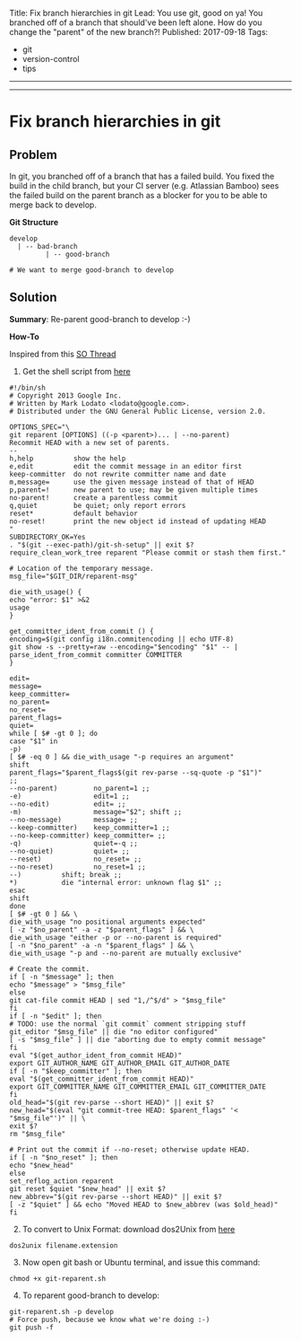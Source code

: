 
Title: Fix branch hierarchies in git 
Lead: You use git, good on ya! You branched off of a branch that should've been left alone. How do you change the "parent" of the new branch?!
Published: 2017-09-18
Tags: 
- git
- version-control
- tips
---

---
# Fix branch hierarchies in git

## Problem
In git, you branched off of a branch that has a failed build. You fixed the build in the child branch, but your CI server (e.g. Atlassian Bamboo) sees the failed build on the parent branch as a blocker for you to be able to merge back to develop.

**Git Structure**
```
develop
  | -- bad-branch
         | -- good-branch
         
# We want to merge good-branch to develop
```

## Solution

**Summary**: Re-parent good-branch to develop :-)

**How-To**

Inspired from this [SO Thread](https://stackoverflow.com/a/19143448/190476)
1. Get the shell script from [here](https://github.com/MarkLodato/git-reparent)
```
#!/bin/sh
# Copyright 2013 Google Inc.
# Written by Mark Lodato <lodato@google.com>.
# Distributed under the GNU General Public License, version 2.0.

OPTIONS_SPEC="\
git reparent [OPTIONS] ((-p <parent>)... | --no-parent)
Recommit HEAD with a new set of parents.
--
h,help          show the help
e,edit          edit the commit message in an editor first
keep-committer  do not rewrite committer name and date
m,message=      use the given message instead of that of HEAD
p,parent=!      new parent to use; may be given multiple times
no-parent!      create a parentless commit
q,quiet         be quiet; only report errors
reset*          default behavior
no-reset!       print the new object id instead of updating HEAD
"
SUBDIRECTORY_OK=Yes
. "$(git --exec-path)/git-sh-setup" || exit $?
require_clean_work_tree reparent "Please commit or stash them first."

# Location of the temporary message.
msg_file="$GIT_DIR/reparent-msg"

die_with_usage() {
echo "error: $1" >&2
usage
}

get_committer_ident_from_commit () {
encoding=$(git config i18n.commitencoding || echo UTF-8)
git show -s --pretty=raw --encoding="$encoding" "$1" -- |
parse_ident_from_commit committer COMMITTER
}

edit=
message=
keep_committer=
no_parent=
no_reset=
parent_flags=
quiet=
while [ $# -gt 0 ]; do
case "$1" in
-p)
[ $# -eq 0 ] && die_with_usage "-p requires an argument"
shift
parent_flags="$parent_flags$(git rev-parse --sq-quote -p "$1")"
;;
--no-parent)         no_parent=1 ;;
-e)                  edit=1 ;;
--no-edit)           edit= ;;
-m)                  message="$2"; shift ;;
--no-message)        message= ;;
--keep-committer)    keep_committer=1 ;;
--no-keep-committer) keep_committer= ;;
-q)                  quiet=-q ;;
--no-quiet)          quiet= ;;
--reset)             no_reset= ;;
--no-reset)          no_reset=1 ;;
--)          shift; break ;;
*)           die "internal error: unknown flag $1" ;;
esac
shift
done
[ $# -gt 0 ] && \
die_with_usage "no positional arguments expected"
[ -z "$no_parent" -a -z "$parent_flags" ] && \
die_with_usage "either -p or --no-parent is required"
[ -n "$no_parent" -a -n "$parent_flags" ] && \
die_with_usage "-p and --no-parent are mutually exclusive"

# Create the commit.
if [ -n "$message" ]; then
echo "$message" > "$msg_file"
else
git cat-file commit HEAD | sed "1,/^$/d" > "$msg_file"
fi
if [ -n "$edit" ]; then
# TODO: use the normal `git commit` comment stripping stuff
git_editor "$msg_file" || die "no editor configured"
[ -s "$msg_file" ] || die "aborting due to empty commit message"
fi
eval "$(get_author_ident_from_commit HEAD)"
export GIT_AUTHOR_NAME GIT_AUTHOR_EMAIL GIT_AUTHOR_DATE
if [ -n "$keep_committer" ]; then
eval "$(get_committer_ident_from_commit HEAD)"
export GIT_COMMITTER_NAME GIT_COMMITTER_EMAIL GIT_COMMITTER_DATE
fi
old_head="$(git rev-parse --short HEAD)" || exit $?
new_head="$(eval "git commit-tree HEAD: $parent_flags" '< "$msg_file"')" || \
exit $?
rm "$msg_file"

# Print out the commit if --no-reset; otherwise update HEAD.
if [ -n "$no_reset" ]; then
echo "$new_head"
else
set_reflog_action reparent
git reset $quiet "$new_head" || exit $?
new_abbrev="$(git rev-parse --short HEAD)" || exit $?
[ -z "$quiet" ] && echo "Moved HEAD to $new_abbrev (was $old_head)"
fi
```

2. To convert to Unix Format: download dos2Unix from [here](https://sourceforge.net/projects/dos2unix/) 
```
dos2unix filename.extension
```
3. Now open git bash or Ubuntu terminal, and issue this command: 
```
chmod +x git-reparent.sh
```
4. To reparent good-branch to develop:
```
git-reparent.sh -p develop
# Force push, because we know what we're doing :-)
git push -f
```